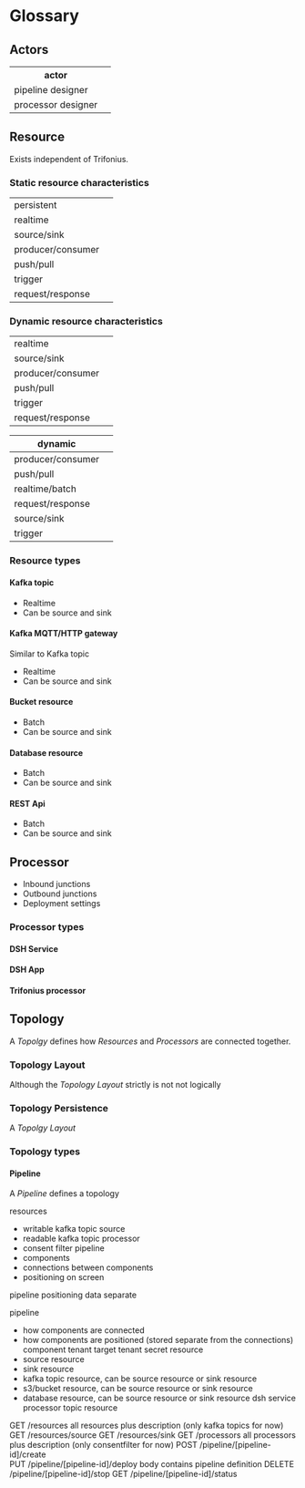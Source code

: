 # Glossary

## Actors

<table>
  <tr>
    <th>actor</th>
    <th></th>
  </tr>
  <tr>
    <td>pipeline designer</td>
    <td></td>
  </tr>
  <tr>
    <td>processor designer</td>
    <td></td>
  </tr>
</table>

## Resource

Exists independent of Trifonius.

### Static resource characteristics

<table>
  <tr>
    <td>persistent</td>
    <td>
    </td>
</tr>
  <tr>
    <td>realtime</td>
    <td>
    </td>
</tr>
  <tr>
    <td>source/sink</td>
    <td>
    </td>
</tr>
  <tr>
    <td>producer/consumer</td>
    <td>
    </td>
</tr>
  <tr>
    <td>push/pull</td>
    <td>
    </td>
</tr>
  <tr>
    <td>trigger</td>
    <td>
    </td>
</tr>
  <tr>
    <td>request/response</td>
    <td>
    </td>
</tr>
</table>

### Dynamic resource characteristics

<table>
  <tr>
    <td>realtime</td>
    <td>
    </td>
</tr>
  <tr>
    <td>source/sink</td>
    <td>
    </td>
</tr>
  <tr>
    <td>producer/consumer</td>
    <td>
    </td>
</tr>
  <tr>
    <td>push/pull</td>
    <td>
    </td>
</tr>
  <tr>
    <td>trigger</td>
    <td>
    </td>
</tr>
  <tr>
    <td>request/response</td>
    <td>
    </td>
</tr>
</table>

| dynamic           |   |
|-------------------|---|
| producer/consumer |   |
| push/pull         |   |
| realtime/batch    |   |
| request/response  |   |
| source/sink       |   |
| trigger           |   |

### Resource types

#### Kafka topic

* Realtime
* Can be source and sink

#### Kafka MQTT/HTTP gateway

Similar to Kafka topic

* Realtime
* Can be source and sink

#### Bucket resource

* Batch
* Can be source and sink

#### Database resource

* Batch
* Can be source and sink

#### REST Api

* Batch
* Can be source and sink

## Processor

* Inbound junctions
* Outbound junctions
* Deployment settings

### Processor types

#### DSH Service

#### DSH App

#### Trifonius processor

## Topology

A _Topolgy_ defines how _Resources_ and _Processors_ are connected together.

### Topology Layout

Although the _Topology Layout_ strictly is not not logically

### Topology Persistence

A _Topolgy_ _Layout_

### Topology types

#### Pipeline

A _Pipeline_ defines a topology

resources

* writable kafka topic
  source
* readable kafka topic
  processor
* consent filter
  pipeline
* components
* connections between components
* positioning on screen

pipeline positioning data separate

pipeline

* how components are connected
* how components are positioned (stored separate from the connections)
  component
  tenant
  target tenant
  secret
  resource
* source resource
* sink resource
* kafka topic resource, can be source resource or sink resource
* s3/bucket resource, can be source resource or sink resource
* database resource, can be source resource or sink resource
  dsh service
  processor
  topic resource

GET /resources all resources plus description (only kafka topics for now)
GET /resources/source
GET /resources/sink
GET /processors all processors plus description (only consentfilter for now)
POST /pipeline/[pipeline-id]/create  
PUT /pipeline/[pipeline-id]/deploy body contains pipeline definition
DELETE /pipeline/[pipeline-id]/stop
GET /pipeline/[pipeline-id]/status
